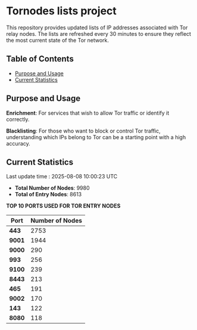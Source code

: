 # Tornodes lists project

This repository provides updated lists of IP addresses associated with Tor relay nodes. The lists are refreshed every 30 minutes to ensure they reflect the most current state of the Tor network.

## Table of Contents

- [Purpose and Usage](#purpose-and-usage)
- [Current Statistics](#current-statistics)


## Purpose and Usage

**Enrichment**: For services that wish to allow Tor traffic or identify it correctly.

**Blacklisting**: For those who want to block or control Tor traffic, understanding which IPs belong to Tor can be a starting point with a high accuracy.

## Current Statistics

Last update time : 2025-08-08 10:00:23 UTC

- **Total Number of Nodes**: 9980
- **Total of Entry Nodes**: 8613

**TOP 10 PORTS USED FOR TOR ENTRY NODES**

| **Port** | **Number of Nodes** |
|------|-----------------|
| **443**   | 2753  |
| **9001**   | 1944  |
| **9000**   | 290  |
| **993**   | 256  |
| **9100**   | 239  |
| **8443**   | 213  |
| **465**   | 191  |
| **9002**   | 170  |
| **143**   | 122  |
| **8080**   | 118  |

